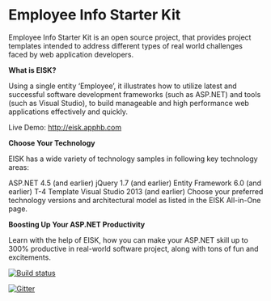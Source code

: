 # Employee Info Starter Kit

Employee Info Starter Kit is an open source project, that provides project templates intended to address different types of real world challenges faced by web application developers.

**What is EISK?**

Using a single entity ‘Employee’, it illustrates how to utilize latest and successful software development frameworks (such as ASP.NET) and tools (such as Visual Studio), to build manageable and high performance web applications effectively and quickly.

Live Demo: http://eisk.apphb.com

**Choose Your Technology** 

EISK has a wide variety of technology samples in following key technology areas:

ASP.NET 4.5 (and earlier) jQuery 1.7 (and earlier) Entity Framework 6.0 (and earlier) T-4 Template Visual Studio 2013 (and earlier) Choose your preferred technology versions and architectural model as listed in the EISK All-in-One page.

**Boosting Up Your ASP.NET Productivity**

Learn with the help of EISK, how you can make your ASP.NET skill up to 300% productive in real-world software project, along with tons of fun and excitements.

[![Build status](https://ci.appveyor.com/api/projects/status/url23gvc7gln275o?svg=true)](https://ci.appveyor.com/project/joycsc/eisk)

[![Gitter](https://badges.gitter.im/Join%20Chat.svg)](https://gitter.im/joycsc/eisk?utm_source=badge&utm_medium=badge&utm_campaign=pr-badge)
